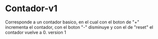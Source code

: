 # Contador-v1

Corresponde a un contador basico, en el cual con el boton de "+" incrementa el contador, con el boton "-" disminuye y con el de "reset" el contador vuelve a 0.
version 1
